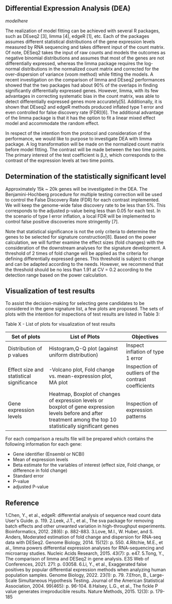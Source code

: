 ## Differential Expression Analysis (DEA)

$model here$

The realization of model fitting can be achieved with several R packages, such as DEseq2 [3], limma [4], edgeR [1], etc. Each of the packages assumes different statistical distributions of the gene expression levels measured by RNA sequencing and takes different input of the count matrix. Of note, DESeq2 takes the input of raw counts and models the outcomes as negative binomial distributions and assumes that most of the genes are not differentially expressed, whereas the limma package requires the log-normal distributions in the normalized count matrix and corrected for the over-dispersion of variance (voom method) while fitting the models. A recent investigation on the comparison of limma and DEseq2 performances showed that the two packages had about 90% of the overlaps in finding significantly differentially expressed genes. However, limma, with its few advantages in correcting systematic bias in the count matrix, was able to detect differentially expressed genes more accurately[5].  Additionally, it is shown that DEseq2 and edgeR methods produced inflated type 1 error and even controlled for false discovery rate (FDR)[6]. The additional advantage of the limma package is that it has the option to fit a linear mixed effect model and accommodate the random effect.

In respect of the intention from the protocol and consideration of the performance, we would like to purpose to investigate DEA with limma package. A log transformation will be made on the normalized count matrix before model fitting. The contrast will be made between the two time points. The primary interest of the test coefficient is β_t, which corresponds to the contrast of the expression levels at two time points.

## Determination of the statistically significant level
Approximately 15k ~ 20k genes will be investigated in the DEA. The Benjamini-Hochberg procedure for multiple testing correction will be used to control the False Discovery Rate (FDR) for each contrast implemented. We will keep the genome-wide false discovery rate to be less than 5%. This corresponds to the adjusted p-value being less than 0.05 for each test. In the scenario of type I error inflation, a local FDR will be implemented to control false positive discoveries more stringently [7].

Note that statistical significance is not the only criteria to determine the genes to be selected for signature construction[8].  Based on the power calculation, we will further examine the effect sizes (fold changes) with the consideration of the downstream analyses for the signature development. A threshold of 2 times of fold change will be applied as the criteria for defining differentially expressed genes. This threshold is subject to change and can be adapted according to the needs. However, we recommend that the threshold should be no less than 1.91 at CV = 0.2 according to the detection range based on the power calculation.
## Visualization of test results
To assist the decision-making for selecting gene candidates to be considered in the gene signature list, a few plots are proposed.  The sets of plots with the intention for inspections of test results are listed in Table 3:

Table X - List of plots for visualization of test results

|Set of plots|List of Plots|Objectives|
|------------|-------------|------------------|
|Distribution of p values| Histogram,Q-Q plot (against uniform distribution)|Inspect inflation of type 1 error
|Effect size and statistical significance|-Volcano plot, Fold change vs. mean-expression plot, MA plot|Inspection of outliers of the contrast coefficients|
|Gene expression levels|Heatmap, Boxplot of changes of expression levels or boxplot of gene expression levels before and after treatment among the top 10 statistically significant genes|Inspection of expression patterns|


For each comparison a results file will be prepared which contains the following information for each gene:
- Gene identifier (Ensembl or NCBI)
- Mean of expression levels
- Beta estimate for the variables of interest (effect size, Fold change, or difference in fold change)
- Standard error
- P-value
- adjusted P-value


## Reference
1.Chen, Y., et al., edgeR: differential analysis of sequence read count data  User's Guide. p. 119.
2.Leek, J.T., et al., The sva package for removing batch effects and other unwanted variation in high-throughput experiments. Bioinformatics, 2012. 28(6): p. 882-883.
3.Love, M.I., W. Huber, and S. Anders, Moderated estimation of fold change and dispersion for RNA-seq data with DESeq2. Genome Biology, 2014. 15(12): p. 550.
4.Ritchie, M.E., et al., limma powers differential expression analyses for RNA-sequencing and microarray studies. Nucleic Acids Research, 2015. 43(7): p. e47.
5.Tong, Y., The comparison of limma and DESeq2 in gene analysis. E3S Web of Conferences, 2021. 271: p. 03058.
6.Li, Y., et al., Exaggerated false positives by popular differential expression methods when analyzing human population samples. Genome Biology, 2022. 23(1): p. 79.
7.Efron, B., Large-Scale Simultaneous Hypothesis Testing. Journal of the American Statistical Association, 2004. 99(465): p. 96-104.
8.Halsey, L.G., et al., The fickle P value generates irreproducible results. Nature Methods, 2015. 12(3): p. 179-185
